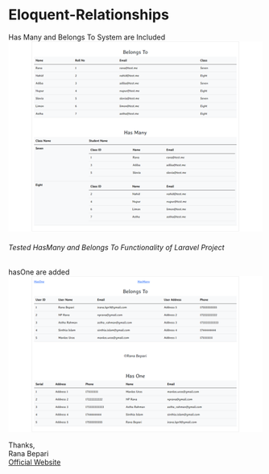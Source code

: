 # Eloquent-Relationships
Has Many and Belongs To System are Included
![Screenshot](screenshots/screenshot.png)
<h6>Tested HasMany and Belongs To Functionality of Laravel Project</h6>
hasOne are added </br>
<img src="screenshots/screenshot_hasone.png">
</br>

Thanks, </br>
Rana Bepari </br>
<a href="https://ranasvc.com">Official Website</a>
